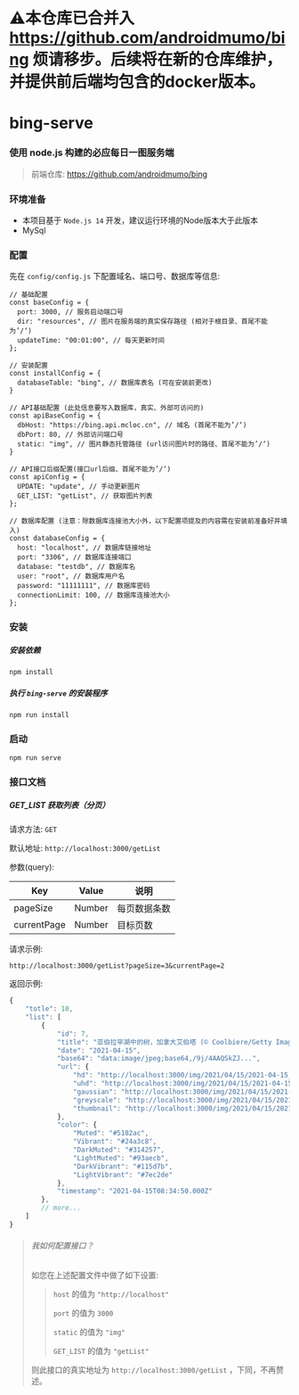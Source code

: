 # ⚠️本仓库已合并入 https://github.com/androidmumo/bing 烦请移步。后续将在新的仓库维护，并提供前后端均包含的docker版本。

# bing-serve

### 使用 node.js 构建的必应每日一图服务端

> 前端仓库: https://github.com/androidmumo/bing



### 环境准备

- 本项目基于 `Node.js 14` 开发，建议运行环境的Node版本大于此版本
- MySql



### 配置

先在 `config/config.js` 下配置域名、端口号、数据库等信息:

```
// 基础配置
const baseConfig = {
  port: 3000, // 服务启动端口号
  dir: "resources", // 图片在服务端的真实保存路径 (相对于根目录、首尾不能为’/‘)
  updateTime: "00:01:00", // 每天更新时间
};

// 安装配置
const installConfig = {
  databaseTable: "bing", // 数据库表名 (可在安装前更改)
}

// API基础配置 (此处信息要写入数据库，真实、外部可访问的)
const apiBaseConfig = {
  dbHost: "https://bing.api.mcloc.cn", // 域名 (首尾不能为’/‘)
  dbPort: 80, // 外部访问端口号
  static: "img", // 图片静态托管路径 (url访问图片时的路径、首尾不能为’/‘)
}

// API接口后缀配置(接口url后缀、首尾不能为’/‘)
const apiConfig = {
  UPDATE: "update", // 手动更新图片
  GET_LIST: "getList", // 获取图片列表
};

// 数据库配置 (注意：除数据库连接池大小外，以下配置项提及的内容需在安装前准备好并填入)
const databaseConfig = {
  host: "localhost", // 数据库链接地址
  port: "3306", // 数据库连接端口
  database: "testdb", // 数据库名
  user: "root", // 数据库用户名
  password: "11111111", // 数据库密码
  connectionLimit: 100, // 数据库连接池大小
};
```



### 安装

##### 安装依赖

```
npm install
```

##### 执行 `bing-serve` 的安装程序

```
npm run install
```



### 启动

```
npm run serve
```



### 接口文档

##### GET_LIST 获取列表（分页）

请求方法: `GET`

默认地址: `http://localhost:3000/getList` 

参数(query):

| Key         | Value  | 说明         |
| ----------- | ------ | ------------ |
| pageSize    | Number | 每页数据条数 |
| currentPage | Number | 目标页数     |

请求示例:

```
http://localhost:3000/getList?pageSize=3&currentPage=2
```

返回示例:

```javascript
{
    "totle": 10,
    "list": [
        {
            "id": 7,
            "title": "亚伯拉罕湖中的树，加拿大艾伯塔 (© Coolbiere/Getty Images)",
            "date": "2021-04-15",
            "base64": "data:image/jpeg;base64,/9j/4AAQSkZJ...",
            "url": {
                "hd": "http://localhost:3000/img/2021/04/15/2021-04-15_hd.jpg",
                "uhd": "http://localhost:3000/img/2021/04/15/2021-04-15_uhd.jpg",
                "gaussian": "http://localhost:3000/img/2021/04/15/2021-04-15_hd_gaussian_20.jpg",
                "greyscale": "http://localhost:3000/img/2021/04/15/2021-04-15_hd_greyscale.jpg",
                "thumbnail": "http://localhost:3000/img/2021/04/15/2021-04-15_hd_thumbnail_480_270.jpg"
            },
            "color": {
                "Muted": "#5182ac",
                "Vibrant": "#24a3c8",
                "DarkMuted": "#314257",
                "LightMuted": "#93aecb",
                "DarkVibrant": "#115d7b",
                "LightVibrant": "#7ec2de"
            },
            "timestamp": "2021-04-15T08:34:50.000Z"
        },
        // more...
    ]
}
```

> ###### 我如何配置接口？
>
> 如您在上述配置文件中做了如下设置:
>
> > `host` 的值为 `"http://localhost"` 
> >
> > `port` 的值为 `3000` 
> >
> > `static` 的值为 `"img"` 
> >
> > `GET_LIST` 的值为 `"getList"` 
>
> 则此接口的真实地址为 `http://localhost:3000/getList` ，下同，不再赘述。
